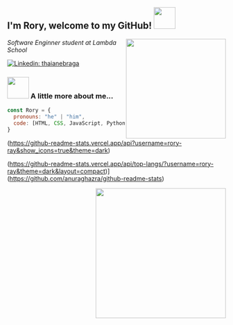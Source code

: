 
<h2> I'm Rory, welcome to my GitHub! <img src="https://media.giphy.com/media/mGcNjsfWAjY5AEZNw6/giphy.gif" width="50"></h2>
<img align='right' src="https://media.giphy.com/media/3oKIPnAiaMCws8nOsE/giphy.gif" width="230">
<p><em>Software Enginner student at Lambda School</em></p>

[![Linkedin: thaianebraga](	https://img.shields.io/badge/LinkedIn-0077B5?style=for-the-badge&logo=linkedin&logoColor=white)](https://www.linkedin.com/in/rory-roberts1/)

### <img src="https://media.giphy.com/media/LmNwrBhejkK9EFP504/giphy.gif" width="50"> A little more about me...  

```javascript
const Rory = {
  pronouns: "he" | "him",
  code: [HTML, CSS, JavaScript, Python],
}
```

(https://github-readme-stats.vercel.app/api?username=rory-ray&show_icons=true&theme=dark)

(https://github-readme-stats.vercel.app/api/top-langs/?username=rory-ray&theme=dark&layout=compact)](https://github.com/anuraghazra/github-readme-stats)
<p>
<img align = "right" src="https://i.kym-cdn.com/photos/images/newsfeed/001/330/845/f24.jpg" width="300" height="300">
</p>
